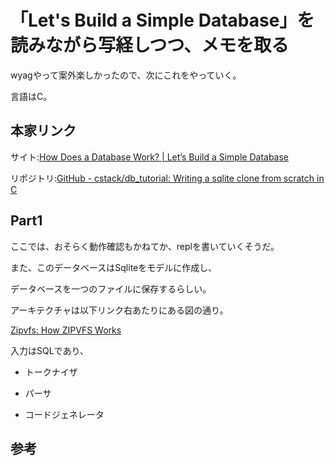 # 「Let's Build a Simple Database」を読みながら写経しつつ、メモを取る

wyagやって案外楽しかったので、次にこれをやっていく。

言語はC。

## 本家リンク

サイト:[How Does a Database Work? | Let’s Build a Simple Database](https://cstack.github.io/db_tutorial/)

リポジトリ:[GitHub - cstack/db_tutorial: Writing a sqlite clone from scratch in C](https://github.com/cstack/db_tutorial)

## Part1

ここでは、おそらく動作確認もかねてか、replを書いていくそうだ。

また、このデータベースはSqliteをモデルに作成し、

データベースを一つのファイルに保存するらしい。

アーキテクチャは以下リンク右あたりにある図の通り。

[Zipvfs: How ZIPVFS Works](https://www.sqlite.org/zipvfs/doc/trunk/www/howitworks.wiki)

入力はSQLであり、

* トークナイザ

* パーサ

* コードジェネレータ

## 参考
